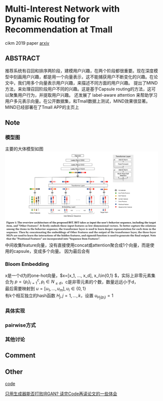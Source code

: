# Multi-Interest Network with Dynamic Routing for Recommendation at Tmall

cikm 2019 paper [arxiv](https://arxiv.org/pdf/1904.08030.pdf)



## ABSTRACT
推荐系统有召回和排序两阶段，建模用户兴趣，在两个阶段都很重要。现在深度模型中刻画用户兴趣，都是用一个向量表示，这不能捕获用户不断变化的兴趣。在论文中，我们用多个向量表示用户兴趣，来描述不同方面的用户兴趣。
提出了MIND方法，来处理召回阶段用户不同的兴趣。这是基于Capsule routing的方法，这可以聚集用户行为，并提取用户兴趣。
还发展了 label-aware attention 来帮助学习用户多元表示向量。在公开数据集，和Tmall数据上测试，MIND效果很显著。MIND已经部署在了Tmall APP的主页上

## Note

### 模型图
主要的大体模型如图
![](https://raw.githubusercontent.com/celia01/papernotes/master/202009/pic/1.png)
中间收集feature向量，没有直接使用concat或attention聚合成1个向量，而是使用的capsule，变成多个向量。
因为最后会有



### Bloom Embedding
x是一个d为的one-hot向量，$x=[x_1, ..., x_d], x_i\in\{0,1\} $，实际上非零元素集合为 $p=\{p_i\}_{i=1}^c, p_i\in N_{\le d}$，c是非零元素的个数，数量远远小于d，  
最后需要映射到 $u=[u_1,...,u_m], u_i\in \{0,1\}$  
有k个相互独立的hash函数 $H_j, j=1,...,k$，设置 $u_{H_j(p_i)}=1$



### 具体实现

  
###  pairwise方式


### 其他讨论



## Comment


## Other
[code](https://github.com/geek-ai/irgan)

[只用生成器能否打败IRGAN? 读完Code再读论文的一些体会](https://medium.com/@yaoyaowd/%E5%8F%AA%E7%94%A8%E7%94%9F%E6%88%90%E5%99%A8%E8%83%BD%E5%90%A6%E6%89%93%E8%B4%A5irgan-%E8%AF%BB%E5%AE%8Ccode%E5%86%8D%E8%AF%BB%E8%AE%BA%E6%96%87%E7%9A%84%E4%B8%80%E4%BA%9B%E4%BD%93%E4%BC%9A-4b3f7c29b477)



